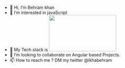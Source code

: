 - 👋 Hi, I’m Behram khan
- 👀 I’m interested in javaScript
- 🌱 My Tech stack is <img src="https://www.sgstechnologies.net/sites/default/files/2020-02/Angular-node-js_0.png" width="220px" height="120px">
- 💞️ I’m looking to collaborate on Angular based Projects.
- 📫 How to reach me ? DM my twitter @ikhabehram

<!---
ibehramkhan/ibehramkhan is a ✨ special ✨ repository because its `README.md` (this file) appears on your GitHub profile.
You can click the Preview link to take a look at your changes.
--->
